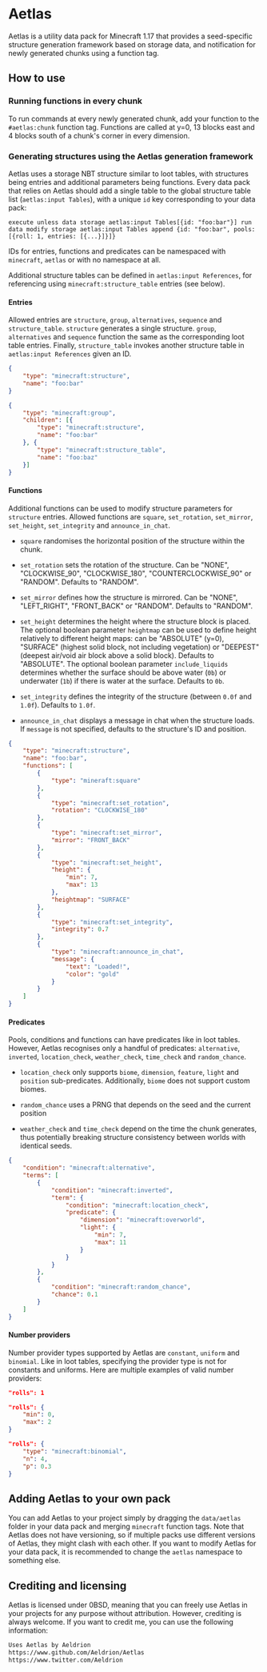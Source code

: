 # Aetlas

Aetlas is a utility data pack for Minecraft 1.17 that provides a seed-specific structure generation framework based on storage data, and notification for newly generated chunks using a function tag.

## How to use

### Running functions in every chunk

To run commands at every newly generated chunk, add your function to the `#aetlas:chunk` function tag. Functions are called at y=0, 13 blocks east and 4 blocks south of a chunk's corner in every dimension.

### Generating structures using the Aetlas generation framework

Aetlas uses a storage NBT structure similar to loot tables, with structures being entries and additional parameters being functions. Every data pack that relies on Aetlas should add a single table to the global structure table list (`aetlas:input Tables`), with a unique `id` key corresponding to your data pack:

```mcfunction
execute unless data storage aetlas:input Tables[{id: "foo:bar"}] run data modify storage aetlas:input Tables append {id: "foo:bar", pools: [{roll: 1, entries: [{...}]}]}
```

IDs for entries, functions and predicates can be namespaced with `minecraft`, `aetlas` or with no namespace at all.

Additional structure tables can be defined in `aetlas:input References`, for referencing using `minecraft:structure_table` entries (see below).

#### Entries

Allowed entries are `structure`, `group`, `alternatives`, `sequence` and `structure_table`. `structure` generates a single structure. `group`, `alternatives` and `sequence` function the same as the corresponding loot table entries. Finally, `structure_table` invokes another structure table in `aetlas:input References` given an ID.

```json
{
    "type": "minecraft:structure",
    "name": "foo:bar"
}
```

```json
{
    "type": "minecraft:group",
    "children": [{
        "type": "minecraft:structure",
        "name": "foo:bar"
    }, {
        "type": "minecraft:structure_table",
        "name": "foo:baz"
    }]
}
```

#### Functions

Additional functions can be used to modify structure parameters for `structure` entries. Allowed functions are `square`, `set_rotation`, `set_mirror`, `set_height`, `set_integrity` and `announce_in_chat`.

* `square` randomises the horizontal position of the structure within the chunk.

* `set_rotation` sets the rotation of the structure. Can be "NONE", "CLOCKWISE_90", "CLOCKWISE_180", "COUNTERCLOCKWISE_90" or "RANDOM". Defaults to "RANDOM".

* `set_mirror` defines how the structure is mirrored. Can be "NONE", "LEFT_RIGHT", "FRONT_BACK" or "RANDOM". Defaults to "RANDOM".

* `set_height` determines the height where the structure block is placed. The optional boolean parameter `heightmap` can be used to define height relatively to different height maps: can be "ABSOLUTE" (y=0), "SURFACE" (highest solid block, not including vegetation) or "DEEPEST" (deepest air/void air block above a solid block). Defaults to "ABSOLUTE". The optional boolean parameter `include_liquids` determines whether the surface should be above water (`0b`) or underwater (`1b`) if there is water at the surface. Defaults to `0b`.

* `set_integrity` defines the integrity of the structure (between `0.0f` and `1.0f`). Defaults to `1.0f`.

* `announce_in_chat` displays a message in chat when the structure loads. If `message` is not specified, defaults to the structure's ID and position.

```json
{
    "type": "minecraft:structure",
    "name": "foo:bar",
    "functions": [
        {
            "type": "mineraft:square"
        },
        {
            "type": "minecraft:set_rotation",
            "rotation": "CLOCKWISE_180"
        },
        {
            "type": "minecraft:set_mirror",
            "mirror": "FRONT_BACK"
        },
        {
            "type": "minecraft:set_height",
            "height": {
                "min": 7,
                "max": 13
            },
            "heightmap": "SURFACE"
        },
        {
            "type": "minecraft:set_integrity",
            "integrity": 0.7
        },
        {
            "type": "minecraft:announce_in_chat",
            "message": {
                "text": "Loaded!",
                "color": "gold"
            }
        }
    ]
}
```

#### Predicates

Pools, conditions and functions can have predicates like in loot tables. However, Aetlas recognises only a handful of predicates: `alternative`, `inverted`, `location_check`, `weather_check`, `time_check` and `random_chance`.

* `location_check` only supports `biome`, `dimension`, `feature`, `light` and `position` sub-predicates. Additionally, `biome` does not support custom biomes.

* `random_chance` uses a PRNG that depends on the seed and the current position

* `weather_check` and `time_check` depend on the time the chunk generates, thus potentially breaking structure consistency between worlds with identical seeds.

```json
{
    "condition": "minecraft:alternative",
    "terms": [
        {
            "condition": "minecraft:inverted",
            "term": {
                "condition": "minecraft:location_check",
                "predicate": {
                    "dimension": "minecraft:overworld",
                    "light": {
                        "min": 7,
                        "max": 11
                    }
                }
            }
        },
        {
            "condition": "minecraft:random_chance",
            "chance": 0.1
        }
    ]
}
```

#### Number providers

Number provider types supported by Aetlas are `constant`, `uniform` and `binomial`. Like in loot tables, specifying the provider type is not for constants and uniforms. Here are multiple examples of valid number providers:

```json
"rolls": 1
```

```json
"rolls": {
    "min": 0,
    "max": 2
}
```

```json
"rolls": {
    "type": "minecraft:binomial",
    "n": 4,
    "p": 0.3
}
```

## Adding Aetlas to your own pack

You can add Aetlas to your project simply by dragging the `data/aetlas` folder in your data pack and merging `minecraft` function tags. Note that Aetlas does not have versioning, so if multiple packs use different versions of Aetlas, they might clash with each other. If you want to modify Aetlas for your data pack, it is recommended to change the `aetlas` namespace to something else.

## Crediting and licensing

Aetlas is licensed under 0BSD, meaning that you can freely use Aetlas in your projects for any purpose without attribution.
However, crediting is always welcome. If you want to credit me, you can use the following information:

```txt
Uses Aetlas by Aeldrion
https://www.github.com/Aeldrion/Aetlas
https://www.twitter.com/Aeldrion
```
